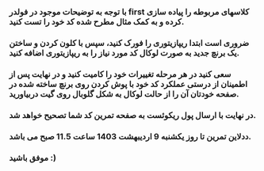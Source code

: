 

### با توجه به توضیحات موجود در فولدر first کلاسهای مربوطه را پیاده سازی کرده و به کمک مثال مطرح شده کد خود را تست کنید.

### ضروری است ابتدا ریپازیتوری را فورک کنید، سپس با کلون کردن و ساختن یک برنچ جدید به صورت لوکال کد مورد نیاز را به ریپازیتوری اضافه کنید.

### سعی کنید در هر مرحله تغییرات خود را کامیت کنید و در نهایت پس از اطمینان از درستی عملکرد کد خود با پوش کردن روی برنچ ساخته شده در صفحه خودتان آن را از حالت لوکال به شکل گلوبال روی گیت دربیاورید.

### در نهایت با ارسال پول ریکوئست به صفحه تمرین کد شما تصحیح خواهد شد.

### ددلاین تمرین تا روز یکشنبه 9 اردیبهشت 1403 ساعت 11.5 صبح می باشد.
### موفق باشید :)

